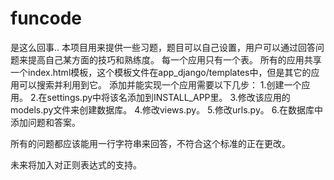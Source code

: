 # funcode

是这么回事..
本项目用来提供一些习题，题目可以自己设置，用户可以通过回答问题来提高自己某方面的技巧和熟练度。
每一个应用只有一个表。
所有的应用共享一个index.html模板，这个模板文件在app_django/templates中，但是其它的应用可以搜索并利用到它。
添加并能实现一个应用需要以下几步：
1.创建一个应用。
2.在settings.py中将该名添加到INSTALL_APP里。
3.修改该应用的models.py文件来创建数据库。
4.修改views.py。
5.修改urls.py。
6.在数据库中添加问题和答案。

所有的问题都应该能用一行字符串来回答，不符合这个标准的正在更改。

未来将加入对正则表达式的支持。